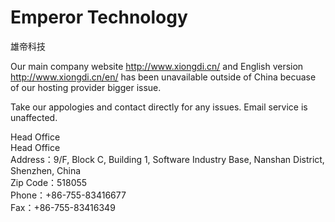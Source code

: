 # Emperor Technology
雄帝科技

Our main company website http://www.xiongdi.cn/ and English version http://www.xiongdi.cn/en/ has been unavailable outside of China becuase of our hosting provider bigger issue.

Take our appologies and contact directly for any issues. Email service is unaffected.

</div>
		<div class="clr"></div>
				<div class='cont-item'>
				<div class="cattitle">Head Office</div>
				<div class="clr"></div>
								<div class="contli">
									<div style="" class="wid360 left pad200 pad200">
						<div class="contlititle">Head Office</div>
												<div class="contparam1">Address：9/F, Block C, Building 1, Software Industry Base, Nanshan District, Shenzhen, China </div>
																		<div class="contparam1">Zip Code：518055</div>
																		<div class="contparam1">Phone：+86-755-83416677</div>
																		<div class="contparam1">Fax：+86-755-83416349</div>
																							</div>
									<div style="" class="wid360 left pad28">
						
</div>


